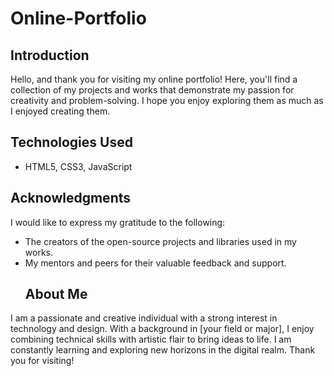 # Online-Portfolio
## Introduction
Hello, and thank you for visiting my online portfolio! Here, you'll find a collection of my projects and works that demonstrate my passion for creativity and problem-solving. I hope you enjoy exploring them as much as I enjoyed creating them.
## Technologies Used
- HTML5, CSS3, JavaScript
## Acknowledgments
I would like to express my gratitude to the following:
- The creators of the open-source projects and libraries used in my works.
- My mentors and peers for their valuable feedback and support.
  ## About Me
I am a passionate and creative individual with a strong interest in technology and design. With a background in [your field or major], I enjoy combining technical skills with artistic flair to bring ideas to life. I am constantly learning and exploring new horizons in the digital realm.
Thank you for visiting!
